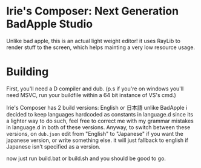 # Irie's Composer: Next Generation BadApple Studio
Unlike bad apple, this is an actual light weight editor!
it uses RayLib to render stuff to the screen, which helps mainting
a very low resource usage.

# Building
First, you'll need a D compiler and dub. (p.s if you're on windows you'll need MSVC, run your buildfile within a 64 bit instance of VS's cmd.)

Irie's Composer has 2 build versions: English or 日本語
unlike BadApple i decided to keep languages hardcoded as constants in language.d 
since its a lighter way to do such, 
feel free to correct me with my grammar mistakes in language.d in both of these versions.
Anyway, to switch between these versions, on `dub.json` edit from "English" to "Japanese" if you 
want the japanese version, or write something else. it will just fallback to english
if Japanese isn't specified as a version.

now just run build.bat or build.sh and you should be good to go.